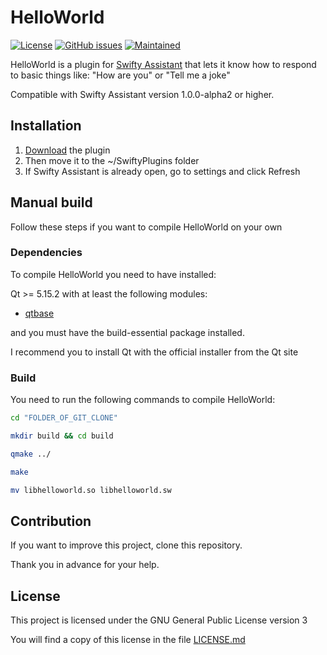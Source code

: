 # HelloWorld
[![License](https://img.shields.io/badge/license-GPLv3.0-blue.svg)](https://www.gnu.org/licenses/gpl-3.0.html) [![GitHub issues](https://img.shields.io/github/issues/Swiftapp-hub/HelloWorld-Plugin-Swifty-Assistant.svg)](https://github.com/Swiftapp-hub/HelloWorld-Pluginy-Swifty-Assistant/issues) [![Maintained](https://img.shields.io/maintenance/yes/2021.svg)](https://github.com/Swiftapp-hub/HelloWorld-Plugin-Swifty-Assistant/commits/master)

HelloWorld is a plugin for [Swifty Assistant](https://github.com/Swiftapp-hub/Swifty-Assistant) that lets it know how to respond to basic things like: "How are you" or "Tell me a joke"

Compatible with Swifty Assistant version 1.0.0-alpha2 or higher.

## Installation

1. [Download](https://github.com/Swiftapp-hub/HelloWorld-Plugin-Swifty-Assistant/releases/) the plugin
2. Then move it to the ~/SwiftyPlugins folder
3. If Swifty Assistant is already open, go to settings and click Refresh

## Manual build

Follow these steps if you want to compile HelloWorld on your own

### Dependencies

To compile HelloWorld you need to have installed:

Qt >= 5.15.2 with at least the following modules:

* [qtbase](http://code.qt.io/cgit/qt/qtbase.git)

and you must have the build-essential package installed.

I recommend you to install Qt with the official installer from the Qt site

### Build

You need to run the following commands to compile HelloWorld:

```bash
cd "FOLDER_OF_GIT_CLONE"
```

```bash
mkdir build && cd build
```

```bash
qmake ../
```

```bash
make
```

```bash
mv libhelloworld.so libhelloworld.sw
```

## Contribution

If you want to improve this project, clone this repository.

Thank you in advance for your help.

## License

This project is licensed under the GNU General Public License version 3

You will find a copy of this license in the file [LICENSE.md](https://github.com/Swiftapp-hub/ControlSettings-Plugin-Swifty-Assistant/blob/master/LICENSE.md)
